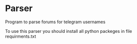 # Parser
Program to parse forums for telegram usernames

To use this parser you should install all python packeges in file requirments.txt
